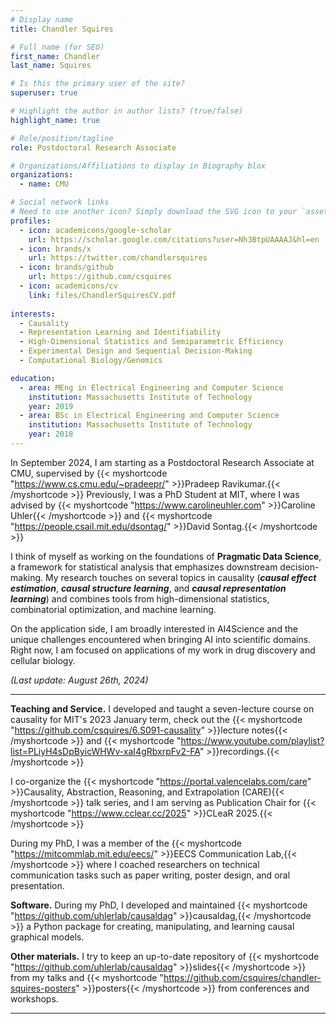 ```yaml
---
# Display name
title: Chandler Squires

# Full name (for SEO)
first_name: Chandler
last_name: Squires

# Is this the primary user of the site?
superuser: true

# Highlight the author in author lists? (true/false)
highlight_name: true

# Role/position/tagline
role: Postdoctoral Research Associate

# Organizations/Affiliations to display in Biography blox
organizations:
  - name: CMU

# Social network links
# Need to use another icon? Simply download the SVG icon to your `assets/media/icons/` folder.
profiles:
  - icon: academicons/google-scholar
    url: https://scholar.google.com/citations?user=Nh3BtpUAAAAJ&hl=en 
  - icon: brands/x
    url: https://twitter.com/chandlersquires
  - icon: brands/github
    url: https://github.com/csquires 
  - icon: academicons/cv
    link: files/ChandlerSquiresCV.pdf
  
interests:
  - Causality
  - Representation Learning and Identifiability
  - High-Dimensional Statistics and Semiparametric Efficiency
  - Experimental Design and Sequential Decision-Making
  - Computational Biology/Genomics

education:
  - area: MEng in Electrical Engineering and Computer Science 
    institution: Massachusetts Institute of Technology
    year: 2019
  - area: BSc in Electrical Engineering and Computer Science 
    institution: Massachusetts Institute of Technology
    year: 2018
---
```

In September 2024, I am starting as a Postdoctoral Research Associate at CMU, supervised by 
{{< myshortcode "https://www.cs.cmu.edu/~pradeepr/" >}}Pradeep Ravikumar.{{< /myshortcode >}}
Previously, I was a PhD Student at MIT, where I was advised by 
{{< myshortcode "https://www.carolineuhler.com" >}}Caroline Uhler{{< /myshortcode >}} 
and
{{< myshortcode "https://people.csail.mit.edu/dsontag/" >}}David Sontag.{{< /myshortcode >}}

I think of myself as working on the foundations of **Pragmatic Data Science**, a framework for statistical analysis that emphasizes downstream decision-making. 
My research touches on several topics in causality (***causal effect estimation***, ***causal structure learning***, and ***causal representation learning***) and combines tools from high-dimensional statistics, combinatorial optimization, and machine learning. 

On the application side, I am broadly interested in AI4Science and the unique challenges encountered when bringing AI into scientific domains. Right now, I am focused on applications of my work in drug discovery and cellular biology.

*(Last update: August 26th, 2024)*

---
**Teaching and Service.**
I developed and taught a seven-lecture course on causality for MIT's 2023 January term, check out the 
{{< myshortcode "https://github.com/csquires/6.S091-causality" >}}lecture notes{{< /myshortcode >}} 
and
{{< myshortcode "https://www.youtube.com/playlist?list=PLiyH4sDpByicWHWv-xaI4gRbxrpFv2-FA" >}}recordings.{{< /myshortcode >}}
<!--  -->
I co-organize the 
{{< myshortcode "https://portal.valencelabs.com/care" >}}Causality, Abstraction, Reasoning, and Extrapolation (CARE){{< /myshortcode >}}
talk series, and I am serving as Publication Chair for 
{{< myshortcode "https://www.cclear.cc/2025" >}}CLeaR 2025.{{< /myshortcode >}}
<!--  -->
During my PhD, I was a member of the 
{{< myshortcode "https://mitcommlab.mit.edu/eecs/" >}}EECS Communication Lab,{{< /myshortcode >}} 
where I coached researchers on technical communication tasks such as paper writing, poster design, and oral presentation.

**Software.** During my PhD, I developed and maintained 
{{< myshortcode "https://github.com/uhlerlab/causaldag" >}}causaldag,{{< /myshortcode >}}
a Python package for creating, manipulating, and learning causal graphical models.

**Other materials.** I try to keep an up-to-date repository of {{< myshortcode "https://github.com/uhlerlab/causaldag" >}}slides{{< /myshortcode >}} from my talks and {{< myshortcode "https://github.com/csquires/chandler-squires-posters" >}}posters{{< /myshortcode >}} from conferences and workshops.

---